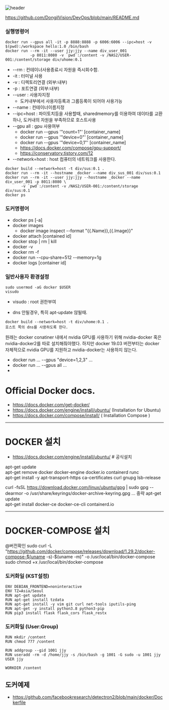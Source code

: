 
![header](https://capsule-render.vercel.app/api?type=rect&color=auto&height=100&section=header&text=Docker%Manual&fontSize=50)


https://github.com/DongilVision/DevOps/blob/main/README.md





### 실행명령어
```
docker run --gpus all -it -p 8888:8888 -p 6006:6006 --ipc=host -v $(pwd):/workspace hello:1.0 /bin/bash
docker run --rm -it --user jjy:jjy --name div_user_001 
           -p 8011:8080 -v `pwd`:/content -v /NAS2/USER-001:/content/storage div/uhome:0.1 
```
* --rm : 컨테이너사용종료시 자원을 즉시회수함.
* -it : 터미널 사용
* -v : 디렉토리연결 (외부:내부)
* -p : 포트연결 (외부:내부)
* --user : 사용자지정 
  * 도커내부에서 사용자등록과 그룹등록이 되어야 사용가능
* --name : 컨테이너이름지정
* --ipc=host : 파이토치등을 사용할때, sharedmemory를 이용하여 데이타를 교환하나, 도커내의 자원을 부족하므로 호스트사용
* --gpu all : gpu 사용여부 
  * docker run --gpus '"count=1"' [container_name]  
  * docker run --gpus '"device=0"' [container_name]
  * docker run --gpus '"device=0,1"' [container_name]
  * https://docs.docker.com/compose/gpu-support/ 
  * https://conservatory.tistory.com/12
* --network=host : host 컴퓨터의 네트워크를 사용한다.
```
docker build --network=host -t div/sus:0.1 .
docker run --rm -it --hostname _docker --name div_sus_001 div/sus:0.1 
docker run --rm -it --user jjy:jjy --hostname _docker --name div_user_001 -p 8011:8080 \
       -v `pwd`:/content -v /NAS2/USER-001:/content/storage div/sus:0.1 
docker ps
```
### 도커명령어
* docker ps [-a]
* docker images
  * docker image inspect --format "{{.Name}},{{.Image}}"
* docker attach [contained id]
* docker stop | rm | kill 
* docker -v
* docker rm -f
* docker run --cpu-share=512 --memory=1g
* docker logs [container id]

### 일반사용자 환경설정
```
sudo usermod -aG docker $USER
visudo
```
* visudo : root 권한부여


* dns 안될경우, 특히 apt-update 않될때.
```
docker build --network=host -t div/uhome:0.1 .  
호스트 쪽의 dns를 사용하도록 한다.  
```

원래는 docker conatiner 내에서 nvidia GPU를 사용하기 위해 nvidia-docker 혹은 nvidia-docker2를 따로 설치해줘야했다. 하지만 docker 19.03 버전부터는 docker 자체적으로 nvidia GPU를 지원하고 nvidia-docker는 사용하지 않는다.
* docker run ... --gpus "device=1,2,3" ...
* docker run ... --gpus all ... 
* 

# Official Docker docs.

* https://docs.docker.com/get-docker/
* https://docs.docker.com/engine/install/ubuntu/ (Installation for Ubuntu)
* https://docs.docker.com/compose/install/ ( Installation Compose )


---
# DOCKER 설치
* https://docs.docker.com/engine/install/ubuntu/ # 공식설치

apt-get update  
apt-get remove docker docker-engine docker.io containerd runc  
apt-get install -y apt-transport-https ca-certificates curl   gnupg lsb-release  

curl -fsSL https://download.docker.com/linux/ubuntu/gpg | sudo gpg --dearmor -o /usr/share/keyrings/docker-archive-keyring.gpg
... 중략
apt-get update  
apt-get install docker-ce docker-ce-cli containerd.io  

---
# DOCKER-COMPOSE 설치

@버전확인
sudo curl -L "https://github.com/docker/compose/releases/download/1.29.2/docker-compose-$(uname -s)-$(uname -m)" -o /usr/local/bin/docker-compose
sudo chmod +x /usr/local/bin/docker-compose




### 도커화일 (KST설정)
```
ENV DEBIAN_FRONTEND=noninteractive
ENV TZ=Asia/Seoul
RUN apt-get update
RUN apt-get install tzdata
RUN apt-get install -y vim git curl net-tools iputils-ping
RUN apt-get -y install python3.8 python3-pip
RUN pip3 install flask flask_cors flask_restx
```
### 도커화일 (User:Group)
```
RUN mkdir /content
RUN chmod 777 /content

RUN addgroup --gid 1001 jjy
RUN useradd -rm -d /home/jjy -s /bin/bash -g 1001 -G sudo -u 1001 jjy
USER jjy

WORKDIR /content
```

## 도커예제

* https://github.com/facebookresearch/detectron2/blob/main/docker/Dockerfile
